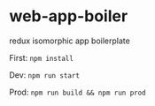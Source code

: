 # web-app-boiler
redux isomorphic app boilerplate

First: ```npm install```

Dev: ```npm run start```

Prod: ```npm run build && npm run prod```
